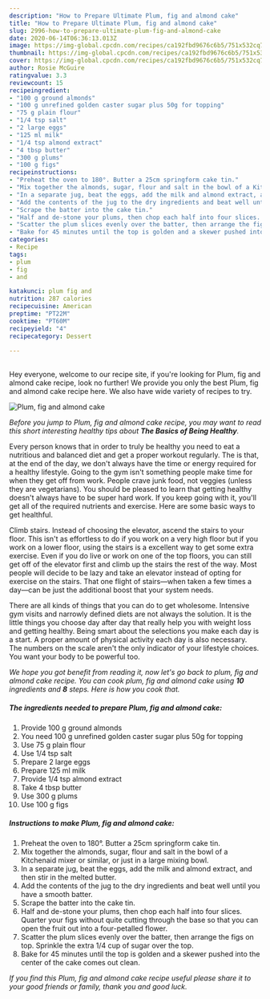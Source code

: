 ```yaml
---
description: "How to Prepare Ultimate Plum, fig and almond cake"
title: "How to Prepare Ultimate Plum, fig and almond cake"
slug: 2996-how-to-prepare-ultimate-plum-fig-and-almond-cake
date: 2020-06-14T06:36:13.013Z
image: https://img-global.cpcdn.com/recipes/ca192fbd9676c6b5/751x532cq70/plum-fig-and-almond-cake-recipe-main-photo.jpg
thumbnail: https://img-global.cpcdn.com/recipes/ca192fbd9676c6b5/751x532cq70/plum-fig-and-almond-cake-recipe-main-photo.jpg
cover: https://img-global.cpcdn.com/recipes/ca192fbd9676c6b5/751x532cq70/plum-fig-and-almond-cake-recipe-main-photo.jpg
author: Rosie McGuire
ratingvalue: 3.3
reviewcount: 15
recipeingredient:
- "100 g ground almonds"
- "100 g unrefined golden caster sugar plus 50g for topping"
- "75 g plain flour"
- "1/4 tsp salt"
- "2 large eggs"
- "125 ml milk"
- "1/4 tsp almond extract"
- "4 tbsp butter"
- "300 g plums"
- "100 g figs"
recipeinstructions:
- "Preheat the oven to 180°. Butter a 25cm springform cake tin."
- "Mix together the almonds, sugar, flour and salt in the bowl of a Kitchenaid mixer or similar, or just in a large mixing bowl."
- "In a separate jug, beat the eggs, add the milk and almond extract, and then stir in the melted butter."
- "Add the contents of the jug to the dry ingredients and beat well until you have a smooth batter."
- "Scrape the batter into the cake tin."
- "Half and de-stone your plums, then chop each half into four slices. Quarter your figs without quite cutting through the base so that you can open the fruit out into a four-petalled flower."
- "Scatter the plum slices evenly over the batter, then arrange the figs on top. Sprinkle the extra 1/4 cup of sugar over the top."
- "Bake for 45 minutes until the top is golden and a skewer pushed into the center of the cake comes out clean."
categories:
- Recipe
tags:
- plum
- fig
- and

katakunci: plum fig and 
nutrition: 287 calories
recipecuisine: American
preptime: "PT22M"
cooktime: "PT60M"
recipeyield: "4"
recipecategory: Dessert

---
```

<br>
Hey everyone, welcome to our recipe site, if you're looking for Plum, fig and almond cake recipe, look no further! We provide you only the best Plum, fig and almond cake recipe here. We also have wide variety of recipes to try.
<br>


![Plum, fig and almond cake](https://img-global.cpcdn.com/recipes/ca192fbd9676c6b5/751x532cq70/plum-fig-and-almond-cake-recipe-main-photo.jpg)

<i>Before you jump to Plum, fig and almond cake recipe, you may want to read this short interesting healthy tips about <strong>The Basics of Being Healthy</strong>.</i>

Every person knows that in order to truly be healthy you need to eat a nutritious and balanced diet and get a proper workout regularly. The  is that, at the end of the day, we don't always have the time or energy required for a healthy lifestyle. Going to the gym isn't something people make time for when they get off from work. People crave junk food, not veggies (unless they are vegetarians). You should be pleased to learn that getting healthy doesn't always have to be super hard work. If you keep going with it, you'll get all of the required nutrients and exercise. Here are some basic ways to get healthful.

Climb stairs. Instead of choosing the elevator, ascend the stairs to your floor. This isn't as effortless to do if you work on a very high floor but if you work on a lower floor, using the stairs is a excellent way to get some extra exercise. Even if you do live or work on one of the top floors, you can still get off of the elevator first and climb up the stairs the rest of the way. Most people will decide to be lazy and take an elevator instead of opting for exercise on the stairs. That one flight of stairs—when taken a few times a day—can be just the additional boost that your system needs. 

There are all kinds of things that you can do to get wholesome. Intensive gym visits and narrowly defined diets are not always the solution. It is the little things you choose day after day that really help you with weight loss and getting healthy. Being smart about the selections you make each day is a start. A proper amount of physical activity each day is also necessary. The numbers on the scale aren't the only indicator of your lifestyle choices. You want your body to be powerful too. 


<i>We hope you got benefit from reading it, now let's go back to plum, fig and almond cake recipe. You can cook plum, fig and almond cake using <strong>10</strong> ingredients and <strong>8</strong> steps. Here is how you cook that.
</i>

##### The ingredients needed to prepare Plum, fig and almond cake:

1. Provide 100 g ground almonds
1. You need 100 g unrefined golden caster sugar plus 50g for topping
1. Use 75 g plain flour
1. Use 1/4 tsp salt
1. Prepare 2 large eggs
1. Prepare 125 ml milk
1. Provide 1/4 tsp almond extract
1. Take 4 tbsp butter
1. Use 300 g plums
1. Use 100 g figs


##### Instructions to make Plum, fig and almond cake:

1. Preheat the oven to 180°. Butter a 25cm springform cake tin.
1. Mix together the almonds, sugar, flour and salt in the bowl of a Kitchenaid mixer or similar, or just in a large mixing bowl.
1. In a separate jug, beat the eggs, add the milk and almond extract, and then stir in the melted butter.
1. Add the contents of the jug to the dry ingredients and beat well until you have a smooth batter.
1. Scrape the batter into the cake tin.
1. Half and de-stone your plums, then chop each half into four slices. Quarter your figs without quite cutting through the base so that you can open the fruit out into a four-petalled flower.
1. Scatter the plum slices evenly over the batter, then arrange the figs on top. Sprinkle the extra 1/4 cup of sugar over the top.
1. Bake for 45 minutes until the top is golden and a skewer pushed into the center of the cake comes out clean.


<i>If you find this Plum, fig and almond cake recipe useful please share it to your good friends or family, thank you and good luck.</i>
